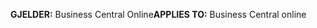 <span data-ttu-id="601d3-101">**GJELDER:** Business Central Online</span><span class="sxs-lookup"><span data-stu-id="601d3-101">**APPLIES TO:** Business Central online</span></span>
